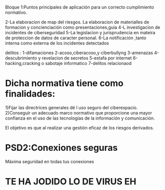 Bloque 1:Puntos principales de aplicación para un correcto cumplimiento normativo.

2-La elaboracion de map del riesgos.
La elaboracion de materialles de formacion y concienciación como presentaciones,guia
4-L investigacion de incidentes de ciberseguridad
5-La legislacion y jurisprudencia en mateira de proteccion de datos de caracter personal.
6-La notificación ,tanto interna como externa de los incidentes detectados


delitos :
1-difamaciones
2-acoso,ciberacoso,y ciberbullyng
3-amenazas
4-descubrimiento y revelacion de secretos
5-estafa por internet
6-hacking,cracking o sabotaje informatico
7-delitos relacionaod 


# Dicha normativa tiene como finalidades:
1)Fijar las directrices generales dé l uso seguro del ciberespacio.
2)Conseguir un adecuado  marco normativo que proporcione una mayor confianza en el uso de las tecnologías de la información y comunicación.

El objetivo es que al realizar una gestión eficaz de los riesgos derivados.

# PSD2:Conexiones seguras

Máxima seguridad en todas tus conexiones 

# TE HA JODIDO LO DE VIRUS EH

